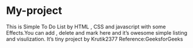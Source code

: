 # My-project
This is Simple To Do List by HTML , CSS and javascript with some Effects.You can add , delete and mark here and it’s owesome simple listing and visulization. It’s tiny project by Krutik2377 Reference:GeeksforGeeks
